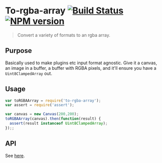 # To-rgba-array [![Build Status](https://secure.travis-ci.org/noblesamurai/to-rgba-array.png?branch=master)](http://travis-ci.org/noblesamurai/to-rgba-array) [![NPM version](https://badge-me.herokuapp.com/api/npm/to-rgba-array.png)](http://badges.enytc.com/for/npm/to-rgba-array)

> Convert a variety of formats to an rgba array.

## Purpose
Basically used to make plugins etc input format agnostic.
Give it a canvas, an image in a buffer, a buffer with RGBA pixels, and it'll
ensure you have a `Uint8ClampedArray` out.

## Usage
```javascript
var toRGBAArray = require('to-rgba-array');
var assert = require('assert');

var canvas = new Canvas(200,200);
toRGBAArray(canvas).then(function(result) {
  assert(result instanceof Uint8ClampedArray);
});;
```

## API
See [here](docs/api.md).

